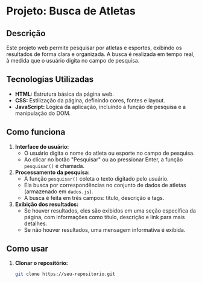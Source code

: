 # Projeto: Busca de Atletas

## Descrição
Este projeto web permite pesquisar por atletas e esportes, exibindo os resultados de forma clara e organizada. A busca é realizada em tempo real, à medida que o usuário digita no campo de pesquisa.

## Tecnologias Utilizadas
* **HTML:** Estrutura básica da página web.
* **CSS:** Estilização da página, definindo cores, fontes e layout.
* **JavaScript:** Lógica da aplicação, incluindo a função de pesquisa e a manipulação do DOM.

## Como funciona
1. **Interface do usuário:**
   * O usuário digita o nome do atleta ou esporte no campo de pesquisa.
   * Ao clicar no botão "Pesquisar" ou ao pressionar Enter, a função `pesquisar()` é chamada.
2. **Processamento da pesquisa:**
   * A função `pesquisar()` coleta o texto digitado pelo usuário.
   * Ela busca por correspondências no conjunto de dados de atletas (armazenado em `dados.js`).
   * A busca é feita em três campos: título, descrição e tags.
3. **Exibição dos resultados:**
   * Se houver resultados, eles são exibidos em uma seção específica da página, com informações como título, descrição e link para mais detalhes.
   * Se não houver resultados, uma mensagem informativa é exibida.

## Como usar
1. **Clonar o repositório:**
   ```bash
   git clone https://seu-repositorio.git
